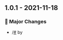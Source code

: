 ## 1.0.1 - 2021-11-18

### 🚀 Major Changes
-  /[#](https://github.com/IKOR-GmbH/sip-framework/issues/) by 

